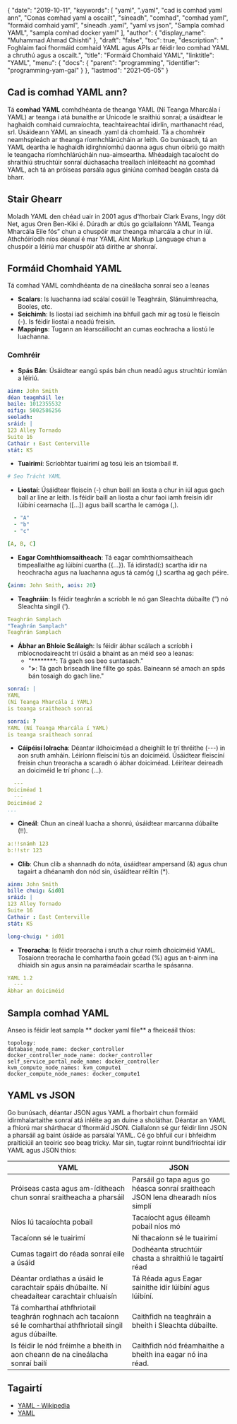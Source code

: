 {
  "date": "2019-10-11",
  "keywords": [
"yaml",
".yaml",
"cad is comhad yaml ann",
"Conas comhad yaml a oscailt",
"síneadh",
"comhad",
"comhad yaml",
"formáid comhaid yaml",
"síneadh .yaml",
"yaml vs json",
"Sampla comhad YAML",
"sampla comhad docker yaml"
],
  "author": {
    "display_name": "Muhammad Ahmad Chishti"
},
  "draft": "false",
  "toc": true,
  "description": " Foghlaim faoi fhormáid comhaid YAML agus APIs ar féidir leo comhad YAML a chruthú agus a oscailt.",
  "title": "Formáid Chomhaid YAML",
  "linktitle": "YAML",
  "menu": {
    "docs": {
      "parent": "programming",
      "identifier": "programming-yam-gal"
}
},
  "lastmod": "2021-05-05"
}

## Cad is comhad YAML ann? ##

Tá **comhad YAML** comhdhéanta de theanga YAML (Ní Teanga Mharcála í YAML) ar teanga í atá bunaithe ar Unicode le sraithiú sonraí; a úsáidtear le haghaidh comhaid cumraíochta, teachtaireachtaí idirlín, marthanacht réad, srl. Úsáideann YAML an síneadh .yaml dá chomhaid. Tá a chomhréir neamhspleách ar theanga ríomhchlárúcháin ar leith. Go bunúsach, tá an YAML deartha le haghaidh idirghníomhú daonna agus chun oibriú go maith le teangacha ríomhchlárúcháin nua-aimseartha. Mhéadaigh tacaíocht do shraithiú struchtúir sonraí dúchasacha treallach inléiteacht na gcomhad YAML, ach tá an próiseas parsála agus giniúna comhad beagán casta dá bharr.

## Stair Ghearr ##

Moladh YAML den chéad uair in 2001 agus d’fhorbair Clark Evans, Ingy döt Net, agus Oren Ben-Kiki é. Dúradh ar dtús go gciallaíonn YAML Teanga Mharcála Eile fós” chun a chuspóir mar theanga mharcála a chur in iúl. Athchóiríodh níos déanaí é mar YAML Aint Markup Language chun a chuspóir a léiriú mar chuspóir atá dírithe ar shonraí.


## Formáid Chomhaid YAML ##

Tá comhad YAML comhdhéanta de na cineálacha sonraí seo a leanas

- **Scalars**: Is luachanna iad scálaí cosúil le Teaghráin, Slánuimhreacha, Booles, etc.
- **Seichimh**: Is liostaí iad seichimh ina bhfuil gach mír ag tosú le fleiscín (-). Is féidir liostaí a neadú freisin.
- **Mappings**: Tugann an léarscáilíocht an cumas eochracha a liostú le luachanna.

### Comhréir ###

- **Spás Bán**: Úsáidtear eangú spás bán chun neadú agus struchtúr iomlán a léiriú.

``` yaml
ainm: John Smith
déan teagmháil le:
baile: 1012355532
oifig: 5002586256
seoladh:
sráid: |
123 Alley Tornado
Suite 16
Cathair : East Centerville
stát: KS
```

- **Tuairimí**: Scríobhtar tuairimí ag tosú leis an tsiombail #.

``` yaml
# Seo Trácht YAML
```

- **Liostaí**: Úsáidtear fleiscín (-) chun baill an liosta a chur in iúl agus gach ball ar líne ar leith. Is féidir baill an liosta a chur faoi iamh freisin idir lúibíní cearnacha ([...]) agus baill scartha le camóga (,).

``` yaml
  - "A"
  - "b"
  - "c"
```

``` yaml
[A, B, C]
```

- **Eagar Comhthiomsaitheach**: Tá eagar comhthiomsaitheach timpeallaithe ag lúibíní cuartha ({...}). Tá idirstad(:) scartha idir na heochracha agus na luachanna agus tá camóg (,) scartha ag gach péire.

``` yaml
{ainm: John Smith, aois: 20}
```

- **Teaghráin**: Is féidir teaghrán a scríobh le nó gan Sleachta dúbailte (”) nó Sleachta singil (').

``` yaml
Teaghrán Samplach
"Teaghrán Samplach"
Teaghrán Samplach
```

- **Ábhar an Bhloic Scálaigh**: Is féidir ábhar scálach a scríobh i mblocnodaireacht trí úsáid a bhaint as an méid seo a leanas:
  - "********: Tá gach sos beo suntasach."
  - "**>**: Tá gach briseadh líne fillte go spás. Baineann sé amach an spás bán tosaigh do gach líne."

``` yaml
sonraí: |
YAML
(Ní Teanga Mharcála í YAML)
is teanga sraitheach sonraí
```

``` yaml
sonraí: ?
YAML (Ní Teanga Mharcála í YAML)
is teanga sraitheach sonraí
```

- **Cáipéisí Iolracha**: Déantar ildhoiciméad a dheighilt le trí thréithe (---) in aon sruth amháin. Léiríonn fleiscíní tús an doiciméid. Úsáidtear fleiscíní freisin chun treoracha a scaradh ó ábhar doiciméad. Léirítear deireadh an doiciméid le trí phonc (...).

``` yaml
  ---
Doiciméad 1
  ---
Doiciméad 2
...
```

- **Cineál**: Chun an cineál luacha a shonrú, úsáidtear marcanna dúbailte (!!).

``` yaml
a:!!snámh 123
b:!!str 123
```

- **Clib**: Chun clib a shannadh do nóta, úsáidtear ampersand (&) agus chun tagairt a dhéanamh don nód sin, úsáidtear réiltín (*).

``` yaml
ainm: John Smith
bille chuig: &id01
sráid: |
123 Alley Tornado
Suite 16
Cathair : East Centerville
stát: KS

long-chuig: * id01
```

- **Treoracha**: Is féidir treoracha i sruth a chur roimh dhoiciméid YAML. Tosaíonn treoracha le comhartha faoin gcéad (%) agus an t-ainm ina dhiaidh sin agus ansin na paraiméadair scartha le spásanna.

``` yaml
YAML 1.2
  ---
Ábhar an doiciméid
```
## Sampla comhad YAML
Anseo is féidir leat sampla ** docker yaml file** a fheiceáil thíos:

```
topology:
database_node_name: docker_controller
docker_controller_node_name: docker_controller
self_service_portal_node_name: docker_controller
kvm_compute_node_names: kvm_compute1
docker_compute_node_names: docker_compute1
```

## YAML vs JSON
Go bunúsach, déantar JSON agus YAML a fhorbairt chun formáid idirmhalartaithe sonraí atá inléite ag an duine a sholáthar. Déantar an YAML a fhíorú mar shárthacar d'fhormáid JSON. Ciallaíonn sé gur féidir linn JSON a pharsáil ag baint úsáide as parsálaí YAML. Cé go bhfuil cur i bhfeidhm praiticiúil an teoiric seo beag tricky. Mar sin, tugtar roinnt bundifríochtaí idir YAML agus JSON thíos:

|YAML| JSON|
---|---|
|Próiseas casta agus am-íditheach chun sonraí sraitheacha a pharsáil |Parsáil go tapa agus go héasca sonraí sraitheach JSON lena dhearadh níos simplí|
|Níos lú tacaíochta pobail| Tacaíocht agus éileamh pobail níos mó|
|Tacaíonn sé le tuairimí| Ní thacaíonn sé le tuairimí|
|Cumas tagairt do réada sonraí eile a úsáid| Dodhéanta struchtúir chasta a shraithiú le tagairtí réad |
|Déantar ordlathas a úsáid le carachtair spáis dhúbailte. Ní cheadaítear carachtair chluaisín|Tá Réada agus Eagar sainithe idir lúibíní agus lúibíní.|
|Tá comharthaí athfhriotail teaghrán roghnach ach tacaíonn sé le comharthaí athfhriotail singil agus dúbailte.|Caithfidh na teaghráin a bheith i Sleachta dúbailte.|
|Is féidir le nód fréimhe a bheith in aon cheann de na cineálacha sonraí bailí|Caithfidh nód fréamhaithe a bheith ina eagar nó ina réad.|


## Tagairtí ##

- [YAML - Wikipedia](https://en.wikipedia.org/wiki/YAML)
- [YAML](https://yaml.org/spec/1.2/spec.html)

